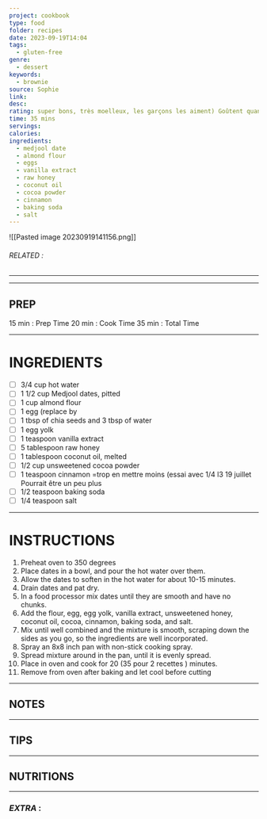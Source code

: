 ```yaml
---
project: cookbook
type: food
folder: recipes
date: 2023-09-19T14:04
tags:
  - gluten-free
genre:
  - dessert
keywords:
  - brownie
source: Sophie
link: 
desc: 
rating: super bons, très moelleux, les garçons les aiment) Goûtent quand même beaucoup les dattes
time: 35 mins
servings: 
calories: 
ingredients:
  - medjool date
  - almond flour
  - eggs
  - vanilla extract
  - raw honey
  - coconut oil
  - cocoa powder
  - cinnamon
  - baking soda
  - salt
---
```


![[Pasted image 20230919141156.png]]
###### *RELATED* : 
---


---
## PREP

15 min : Prep Time
20 min : Cook Time
35 min : Total Time

---
# INGREDIENTS

- [ ] 3/4 cup hot water   
- [ ] 1 1/2 cup Medjool dates, pitted    
- [ ] 1 cup almond flour    
- [ ] 1 egg (replace by 
- [ ] 1 tbsp of chia seeds and 3 tbsp of water
- [ ] 1 egg yolk    
- [ ] 1 teaspoon vanilla extract    
- [ ] 5 tablespoon raw honey    
- [ ] 1 tablespoon coconut oil, melted    
- [ ] 1/2 cup unsweetened cocoa powder    
- [ ] 1 teaspoon cinnamon =trop en mettre moins (essai avec 1/4 l3 19 juillet Pourrait être un peu plus    
- [ ] 1/2 teaspoon baking soda    
- [ ] 1/4 teaspoon salt

---
# INSTRUCTIONS

1. Preheat oven to 350 degrees    
2. Place dates in a bowl, and pour the hot water over them.    
3. Allow the dates to soften in the hot water for about 10-15 minutes.    
4. Drain dates and pat dry.    
5. In a food processor mix dates until they are smooth and have no chunks.    
6. Add the flour, egg, egg yolk, vanilla extract, unsweetened honey, coconut oil, cocoa, cinnamon, baking soda, and salt.    
7. Mix until well combined and the mixture is smooth, scraping down the sides as you go, so the ingredients are well incorporated.    
8. Spray an 8x8 inch pan with non-stick cooking spray.    
9. Spread mixture around in the pan, until it is evenly spread.    
10. Place in oven and cook for 20 (35 pour 2 recettes ) minutes.    
11. Remove from oven after baking and let cool before cutting

---
## NOTES



---
## TIPS



---
## NUTRITIONS



---
### *EXTRA* :



